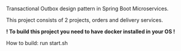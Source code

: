 Transactional Outbox design pattern in Spring Boot Microservices.

This project consists of 2 projects, orders and delivery services.

**! To build this project you need to have docker installed in your OS !**

How to build:
run start.sh
